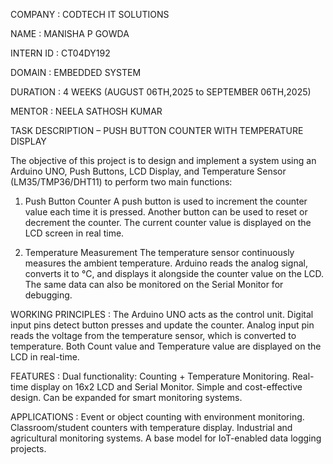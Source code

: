 COMPANY : CODTECH IT SOLUTIONS

NAME : MANISHA P GOWDA

INTERN ID : CT04DY192

DOMAIN : EMBEDDED SYSTEM

DURATION : 4 WEEKS (AUGUST 06TH,2025 to SEPTEMBER 06TH,2025)

MENTOR : NEELA SATHOSH KUMAR

TASK DESCRIPTION – PUSH BUTTON COUNTER WITH TEMPERATURE DISPLAY

The objective of this project is to design and implement a system using an Arduino UNO, Push Buttons, LCD Display, and Temperature Sensor (LM35/TMP36/DHT11) to perform two main functions:
1. Push Button Counter
A push button is used to increment the counter value each time it is pressed.
Another button can be used to reset or decrement the counter.
The current counter value is displayed on the LCD screen in real time.

2. Temperature Measurement
The temperature sensor continuously measures the ambient temperature.
Arduino reads the analog signal, converts it to °C, and displays it alongside the counter value on the LCD.
The same data can also be monitored on the Serial Monitor for debugging.

WORKING PRINCIPLES :
The Arduino UNO acts as the control unit.
Digital input pins detect button presses and update the counter.
Analog input pin reads the voltage from the temperature sensor, which is converted to temperature.
Both Count value and Temperature value are displayed on the LCD in real-time.

FEATURES :
Dual functionality: Counting + Temperature Monitoring.
Real-time display on 16x2 LCD and Serial Monitor.
Simple and cost-effective design.
Can be expanded for smart monitoring systems.

APPLICATIONS :
Event or object counting with environment monitoring.
Classroom/student counters with temperature display.
Industrial and agricultural monitoring systems.
A base model for IoT-enabled data logging projects.

  
